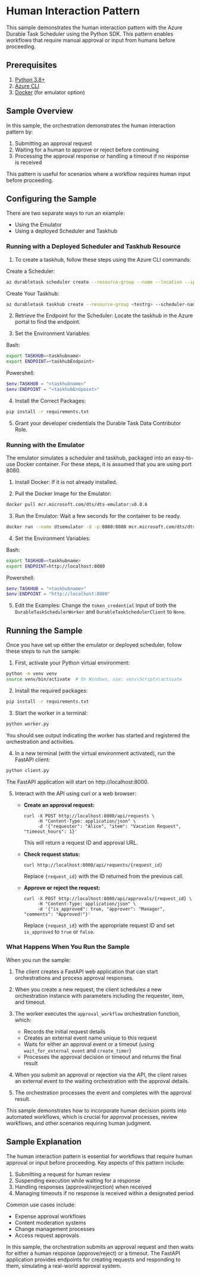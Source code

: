 # Human Interaction Pattern

This sample demonstrates the human interaction pattern with the Azure Durable Task Scheduler using the Python SDK. This pattern enables workflows that require manual approval or input from humans before proceeding.

## Prerequisites

1. [Python 3.8+](https://www.python.org/downloads/)
2. [Azure CLI](https://docs.microsoft.com/cli/azure/install-azure-cli)
3. [Docker](https://www.docker.com/products/docker-desktop/) (for emulator option)

## Sample Overview

In this sample, the orchestration demonstrates the human interaction pattern by:

1. Submitting an approval request
2. Waiting for a human to approve or reject before continuing
3. Processing the approval response or handling a timeout if no response is received

This pattern is useful for scenarios where a workflow requires human input before proceeding.

## Configuring the Sample

There are two separate ways to run an example:

- Using the Emulator
- Using a deployed Scheduler and Taskhub

### Running with a Deployed Scheduler and Taskhub Resource

1. To create a taskhub, follow these steps using the Azure CLI commands:

Create a Scheduler:

```bash
az durabletask scheduler create --resource-group --name --location --ip-allowlist "[0.0.0.0/0]" --sku-capacity 1 --sku-name "Dedicated" --tags "{'myattribute':'myvalue'}"
```

Create Your Taskhub:

```bash
az durabletask taskhub create --resource-group <testrg> --scheduler-name <testscheduler> --name <testtaskhub>
```

2. Retrieve the Endpoint for the Scheduler: Locate the taskhub in the Azure portal to find the endpoint.

3. Set the Environment Variables:

Bash:
```bash
export TASKHUB=<taskhubname>
export ENDPOINT=<taskhubEndpoint>
```

Powershell:
```powershell
$env:TASKHUB = "<taskhubname>"
$env:ENDPOINT = "<taskhubEndpoint>"
```

4. Install the Correct Packages:
```bash
pip install -r requirements.txt
```

5. Grant your developer credentials the Durable Task Data Contributor Role.

### Running with the Emulator

The emulator simulates a scheduler and taskhub, packaged into an easy-to-use Docker container. For these steps, it is assumed that you are using port 8080.

1. Install Docker: If it is not already installed.

2. Pull the Docker Image for the Emulator:

```bash
docker pull mcr.microsoft.com/dts/dts-emulator:v0.0.6
```

3. Run the Emulator: Wait a few seconds for the container to be ready.

```bash
docker run --name dtsemulator -d -p 8080:8080 mcr.microsoft.com/dts/dts-emulator:v0.0.4
```

4. Set the Environment Variables:

Bash:
```bash
export TASKHUB=<taskhubname>
export ENDPOINT=http://localhost:8080
```

Powershell:
```powershell
$env:TASKHUB = "<taskhubname>"
$env:ENDPOINT = "http://localhost:8080"
```

5. Edit the Examples: Change the `token_credential` input of both the `DurableTaskSchedulerWorker` and `DurableTaskSchedulerClient` to `None`.

## Running the Sample

Once you have set up either the emulator or deployed scheduler, follow these steps to run the sample:

1. First, activate your Python virtual environment:
```bash
python -m venv venv
source venv/bin/activate  # On Windows, use: venv\Scripts\activate
```

2. Install the required packages:
```bash
pip install -r requirements.txt
```

3. Start the worker in a terminal:
```bash
python worker.py
```
You should see output indicating the worker has started and registered the orchestration and activities.

4. In a new terminal (with the virtual environment activated), run the FastAPI client:
```bash
python client.py
```
The FastAPI application will start on http://localhost:8000.

5. Interact with the API using curl or a web browser:

   - **Create an approval request:**
     ```
     curl -X POST http://localhost:8000/api/requests \
          -H "Content-Type: application/json" \
          -d '{"requester": "Alice", "item": "Vacation Request", "timeout_hours": 1}'
     ```
     This will return a request ID and approval URL.

   - **Check request status:**
     ```
     curl http://localhost:8000/api/requests/{request_id}
     ```
     Replace `{request_id}` with the ID returned from the previous call.

   - **Approve or reject the request:**
     ```
     curl -X POST http://localhost:8000/api/approvals/{request_id} \
          -H "Content-Type: application/json" \
          -d '{"is_approved": true, "approver": "Manager", "comments": "Approved!"}'
     ```
     Replace `{request_id}` with the appropriate request ID and set `is_approved` to `true` or `false`.

### What Happens When You Run the Sample

When you run the sample:

1. The client creates a FastAPI web application that can start orchestrations and process approval responses.

2. When you create a new request, the client schedules a new orchestration instance with parameters including the requester, item, and timeout.

3. The worker executes the `approval_workflow` orchestration function, which:
   - Records the initial request details
   - Creates an external event name unique to this request
   - Waits for either an approval event or a timeout (using `wait_for_external_event` and `create_timer`)
   - Processes the approval decision or timeout and returns the final result

4. When you submit an approval or rejection via the API, the client raises an external event to the waiting orchestration with the approval details.

5. The orchestration processes the event and completes with the approval result.

This sample demonstrates how to incorporate human decision points into automated workflows, which is crucial for approval processes, review workflows, and other scenarios requiring human judgment.

## Sample Explanation

The human interaction pattern is essential for workflows that require human approval or input before proceeding. Key aspects of this pattern include:

1. Submitting a request for human review
2. Suspending execution while waiting for a response
3. Handling responses (approval/rejection) when received
4. Managing timeouts if no response is received within a designated period

Common use cases include:
- Expense approval workflows
- Content moderation systems
- Change management processes
- Access request approvals

In this sample, the orchestration submits an approval request and then waits for either a human response (approve/reject) or a timeout. The FastAPI application provides endpoints for creating requests and responding to them, simulating a real-world approval system.
